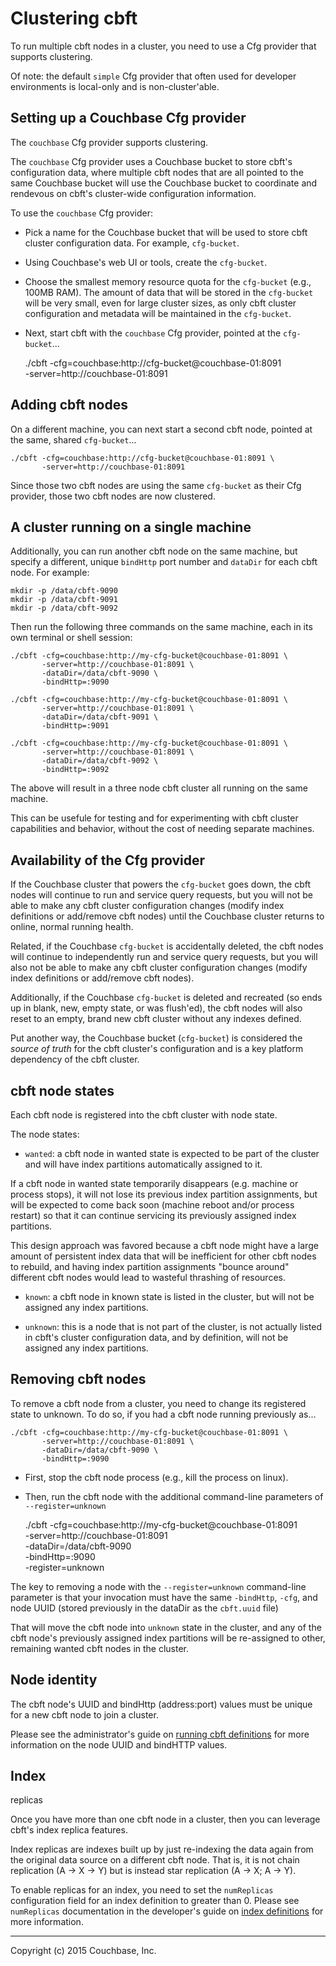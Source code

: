 # Clustering cbft

To run multiple cbft nodes in a cluster, you need to use a Cfg
provider that supports clustering.

Of note: the default ```simple``` Cfg provider that often used for
developer environments is local-only and is non-cluster'able.

## Setting up a Couchbase Cfg provider

The ```couchbase``` Cfg provider supports clustering.

The ```couchbase``` Cfg provider uses a Couchbase bucket to store
cbft's configuration data, where multiple cbft nodes that are all
pointed to the same Couchbase bucket will use the Couchbase bucket to
coordinate and rendevous on cbft's cluster-wide configuration
information.

To use the ```couchbase``` Cfg provider:

- Pick a name for the Couchbase bucket that will be used to store cbft
  cluster configuration data.  For example, ```cfg-bucket```.

- Using Couchbase's web UI or tools, create the ```cfg-bucket```.

- Choose the smallest memory resource quota for the ```cfg-bucket```
  (e.g., 100MB RAM).  The amount of data that will be stored in the
  ```cfg-bucket``` will be very small, even for large cluster sizes,
  as only cbft cluster configuration and metadata will be maintained
  in the ```cfg-bucket```.

- Next, start cbft with the ```couchbase``` Cfg provider, pointed at
  the ```cfg-bucket```...

    ./cbft -cfg=couchbase:http://cfg-bucket@couchbase-01:8091 \
           -server=http://couchbase-01:8091

## Adding cbft nodes

On a different machine, you can next start a second cbft node, pointed
at the same, shared ```cfg-bucket```...

    ./cbft -cfg=couchbase:http://cfg-bucket@couchbase-01:8091 \
           -server=http://couchbase-01:8091

Since those two cbft nodes are using the same ```cfg-bucket``` as
their Cfg provider, those two cbft nodes are now clustered.

## A cluster running on a single machine

Additionally, you can run another cbft node on the same machine, but
specify a different, unique ```bindHttp``` port number and
```dataDir``` for each cbft node.  For example:

    mkdir -p /data/cbft-9090
    mkdir -p /data/cbft-9091
    mkdir -p /data/cbft-9092

Then run the following three commands on the same machine, each in its
own terminal or shell session:

    ./cbft -cfg=couchbase:http://my-cfg-bucket@couchbase-01:8091 \
           -server=http://couchbase-01:8091 \
           -dataDir=/data/cbft-9090 \
           -bindHttp=:9090

    ./cbft -cfg=couchbase:http://my-cfg-bucket@couchbase-01:8091 \
           -server=http://couchbase-01:8091 \
           -dataDir=/data/cbft-9091 \
           -bindHttp=:9091

    ./cbft -cfg=couchbase:http://my-cfg-bucket@couchbase-01:8091 \
           -server=http://couchbase-01:8091 \
           -dataDir=/data/cbft-9092 \
           -bindHttp=:9092

The above will result in a three node cbft cluster all running on the
same machine.

This can be usefule for testing and for experimenting with cbft
cluster capabilities and behavior, without the cost of needing
separate machines.

## Availability of the Cfg provider

If the Couchbase cluster that powers the ```cfg-bucket``` goes down,
the cbft nodes will continue to run and service query requests, but
you will not be able to make any cbft cluster configuration changes
(modify index definitions or add/remove cbft nodes) until the
Couchbase cluster returns to online, normal running health.

Related, if the Couchbase ```cfg-bucket``` is accidentally deleted,
the cbft nodes will continue to independently run and service query
requests, but you will also not be able to make any cbft cluster
configuration changes (modify index definitions or add/remove cbft
nodes).

Additionally, if the Couchbase ```cfg-bucket``` is deleted and
recreated (so ends up in blank, new, empty state, or was flush'ed),
the cbft nodes will also reset to an empty, brand new cbft cluster
without any indexes defined.

Put another way, the Couchbase bucket (```cfg-bucket```) is considered
the _source of truth_ for the cbft cluster's configuration and is a
key platform dependency of the cbft cluster.

## cbft node states

Each cbft node is registered into the cbft cluster with node state.

The node states:

- ```wanted```: a cbft node in wanted state is expected to be part of
  the cluster and will have index partitions automatically assigned to
  it.

If a cbft node in wanted state temporarily disappears (e.g. machine or
process stops), it will not lose its previous index partition
assignments, but will be expected to come back soon (machine reboot
and/or process restart) so that it can continue servicing its
previously assigned index partitions.

This design approach was favored because a cbft node might have a
large amount of persistent index data that will be inefficient for
other cbft nodes to rebuild, and having index partition assignments
"bounce around" different cbft nodes would lead to wasteful thrashing
of resources.

- ```known```: a cbft node in known state is listed in the cluster,
  but will not be assigned any index partitions.

- ```unknown```: this is a node that is not part of the cluster, is
  not actually listed in cbft's cluster configuration data, and by
  definition, will not be assigned any index partitions.

## Removing cbft nodes

To remove a cbft node from a cluster, you need to change its
registered state to unknown.  To do so, if you had a cbft node running
previously as...

    ./cbft -cfg=couchbase:http://my-cfg-bucket@couchbase-01:8091 \
           -server=http://couchbase-01:8091 \
           -dataDir=/data/cbft-9090 \
           -bindHttp=:9090

- First, stop the cbft node process (e.g., kill the process on linux).

- Then, run the cbft node with the additional command-line parameters
  of ```--register=unknown```

    ./cbft -cfg=couchbase:http://my-cfg-bucket@couchbase-01:8091 \
           -server=http://couchbase-01:8091 \
           -dataDir=/data/cbft-9090 \
           -bindHttp=:9090 \
           -register=unknown

The key to removing a node with the ```--register=unknown```
command-line parameter is that your invocation must have the same
```-bindHttp```, ```-cfg```, and node UUID (stored previously in the
dataDir as the ```cbft.uuid``` file)

That will move the cbft node into ```unknown``` state in the cluster,
and any of the cbft node's previously assigned index partitions will
be re-assigned to other, remaining wanted cbft nodes in the cluster.

## Node identity

The cbft node's UUID and bindHttp (address:port) values must be unique
for a new cbft node to join a cluster.

Please see the administrator's guide on [running cbft
definitions](running) for more information on the node UUID and
bindHTTP values.

## Index
replicas

Once you have more than one cbft node in a cluster, then you can
leverage cbft's index replica features.

Index replicas are indexes built up by just re-indexing the data again
from the original data source on a different cbft node.  That is, it
is not chain replication (A -> X -> Y) but is instead star replication
(A -> X; A -> Y).

To enable replicas for an index, you need to set the ```numReplicas```
configuration field for an index definition to greater than 0.  Please
see ```numReplicas``` documentation in the developer's guide on [index
definitions](../dev-guide/index-definitions) for more information.

---

Copyright (c) 2015 Couchbase, Inc.
